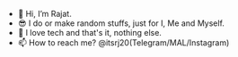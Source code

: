 - 👋 Hi, I’m Rajat.
- 😎 I do or make random stuffs, just for I, Me and Myself.
- 👀 I love tech and that's it, nothing else.
- 📫 How to reach me? @itsrj20(Telegram/MAL/Instagram)

<!---
itsrj20/itsrj20 is a ✨ special ✨ repository because its `README.md` (this file) appears on your GitHub profile.
You can click the Preview link to take a look at your changes.
--->
